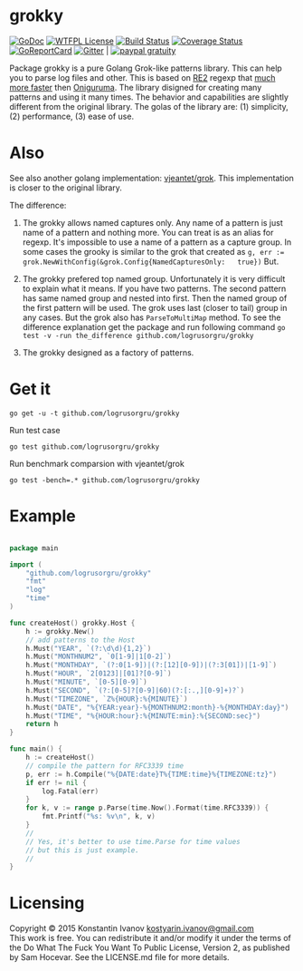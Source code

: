 # grokky

[![GoDoc](https://godoc.org/github.com/logrusorgru/grokky?status.svg)](https://godoc.org/github.com/logrusorgru/grokky)
[![WTFPL License](https://img.shields.io/badge/license-wtfpl-blue.svg)](http://www.wtfpl.net/about/)
[![Build Status](https://travis-ci.org/logrusorgru/grokky.svg)](https://travis-ci.org/logrusorgru/grokky)
[![Coverage Status](https://coveralls.io/repos/logrusorgru/grokky/badge.svg?branch=master)](https://coveralls.io/r/logrusorgru/grokky?branch=master)
[![GoReportCard](http://goreportcard.com/badge/logrusorgru/grokky)](http://goreportcard.com/report/logrusorgru/grokky)
[![Gitter](https://img.shields.io/badge/chat-on_gitter-46bc99.svg?logo=data:image%2Fsvg%2Bxml%3Bbase64%2CPHN2ZyB4bWxucz0iaHR0cDovL3d3dy53My5vcmcvMjAwMC9zdmciIGhlaWdodD0iMTQiIHdpZHRoPSIxNCI%2BPGcgZmlsbD0iI2ZmZiI%2BPHJlY3QgeD0iMCIgeT0iMyIgd2lkdGg9IjEiIGhlaWdodD0iNSIvPjxyZWN0IHg9IjIiIHk9IjQiIHdpZHRoPSIxIiBoZWlnaHQ9IjciLz48cmVjdCB4PSI0IiB5PSI0IiB3aWR0aD0iMSIgaGVpZ2h0PSI3Ii8%2BPHJlY3QgeD0iNiIgeT0iNCIgd2lkdGg9IjEiIGhlaWdodD0iNCIvPjwvZz48L3N2Zz4%3D&logoWidth=10)](https://gitter.im/logrusorgru/grokky?utm_source=share-link&utm_medium=link&utm_campaign=share-link) | 
[![paypal gratuity](https://img.shields.io/badge/paypal-gratuity-3480a1.svg?logo=data:image%2Fsvg%2Bxml%3Bbase64%2CPHN2ZyB4bWxucz0iaHR0cDovL3d3dy53My5vcmcvMjAwMC9zdmciIHZpZXdCb3g9IjAgMCAxMDAwIDEwMDAiPjxwYXRoIGZpbGw9InJnYigyMjAsMjIwLDIyMCkiIGQ9Ik04ODYuNiwzMDUuM2MtNDUuNywyMDMuMS0xODcsMzEwLjMtNDA5LjYsMzEwLjNoLTc0LjFsLTUxLjUsMzI2LjloLTYybC0zLjIsMjEuMWMtMi4xLDE0LDguNiwyNi40LDIyLjYsMjYuNGgxNTguNWMxOC44LDAsMzQuNy0xMy42LDM3LjctMzIuMmwxLjUtOGwyOS45LTE4OS4zbDEuOS0xMC4zYzIuOS0xOC42LDE4LjktMzIuMiwzNy43LTMyLjJoMjMuNWMxNTMuNSwwLDI3My43LTYyLjQsMzA4LjktMjQyLjdDOTIxLjYsNDA2LjgsOTE2LjcsMzQ4LjYsODg2LjYsMzA1LjN6Ii8%2BPHBhdGggZmlsbD0icmdiKDIyMCwyMjAsMjIwKSIgZD0iTTc5MS45LDgzLjlDNzQ2LjUsMzIuMiw2NjQuNCwxMCw1NTkuNSwxMEgyNTVjLTIxLjQsMC0zOS44LDE1LjUtNDMuMSwzNi44TDg1LDg1MWMtMi41LDE1LjksOS44LDMwLjIsMjUuOCwzMC4ySDI5OWw0Ny4zLTI5OS42bC0xLjUsOS40YzMuMi0yMS4zLDIxLjQtMzYuOCw0Mi45LTM2LjhINDc3YzE3NS41LDAsMzEzLTcxLjIsMzUzLjItMjc3LjVjMS4yLTYuMSwyLjMtMTIuMSwzLjEtMTcuOEM4NDUuMSwxODIuOCw4MzMuMiwxMzAuOCw3OTEuOSw4My45TDc5MS45LDgzLjl6Ii8%2BPC9zdmc%2B)](https://www.paypal.com/cgi-bin/webscr?cmd=_s-xclick&hosted_button_id=G8BMK885XNB7C)

Package grokky is a pure Golang Grok-like patterns library. This can
help you to parse log files and other. This is based on
[RE2](https://en.wikipedia.org/wiki/RE2_%28software%29)
regexp that
[much more faster](https://swtch.com/~rsc/regexp/regexp1.html)
then
[Oniguruma](https://en.wikipedia.org/wiki/Oniguruma).
The library disigned for creating
many patterns and using it many times. The behavior and capabilities
are slightly different from the original library. The golas of the
library are: (1) simplicity, (2) performance, (3) ease of use.

# Also

See also another golang implementation: [vjeantet/grok](https://github.com/vjeantet/grok). This implementation is closer to the original library.

The difference:

1. The grokky allows named captures only. Any name of a pattern is just
  name of a pattern and nothing more. You can treat is as an alias
  for regexp. It's impossible to use a name of a pattern as a capture group.
  In some cases the grooky is similar to the grok that created as
  `g, err := grok.NewWithConfig(&grok.Config{NamedCapturesOnly:   true})`
  But.

2. The grokky prefered top named group. Unfortunately it is very
  difficult to explain what it means. If you have two patterns. The second
  pattern has same named group and nested into first. Then the named group of
  the first pattern will be used. The grok uses last (closer to tail) group
  in any cases. But the grok also has `ParseToMultiMap` method. To see the
  difference explanation get the package and run following command
  `go test -v -run the_difference github.com/logrusorgru/grokky`

3. The grokky designed as a factory of patterns.

# Get it

```
go get -u -t github.com/logrusorgru/grokky
```

Run test case

```
go test github.com/logrusorgru/grokky
```

Run benchmark comparsion with vjeantet/grok

```
go test -bench=.* github.com/logrusorgru/grokky
```


# Example


```go

package main

import (
	"github.com/logrusorgru/grokky"
	"fmt"
	"log"
	"time"
)

func createHost() grokky.Host {
	h := grokky.New()
	// add patterns to the Host
	h.Must("YEAR", `(?:\d\d){1,2}`)
	h.Must("MONTHNUM2", `0[1-9]|1[0-2]`)
	h.Must("MONTHDAY", `(?:0[1-9])|(?:[12][0-9])|(?:3[01])|[1-9]`)
	h.Must("HOUR", `2[0123]|[01]?[0-9]`)
	h.Must("MINUTE", `[0-5][0-9]`)
	h.Must("SECOND", `(?:[0-5]?[0-9]|60)(?:[:.,][0-9]+)?`)
	h.Must("TIMEZONE", `Z%{HOUR}:%{MINUTE}`)
	h.Must("DATE", "%{YEAR:year}-%{MONTHNUM2:month}-%{MONTHDAY:day}")
	h.Must("TIME", "%{HOUR:hour}:%{MINUTE:min}:%{SECOND:sec}")
	return h
}

func main() {
	h := createHost()
	// compile the pattern for RFC3339 time
	p, err := h.Compile("%{DATE:date}T%{TIME:time}%{TIMEZONE:tz}")
	if err != nil {
		log.Fatal(err)
	}
	for k, v := range p.Parse(time.Now().Format(time.RFC3339)) {
		fmt.Printf("%s: %v\n", k, v)
	}
	//
	// Yes, it's better to use time.Parse for time values
	// but this is just example.
	//
}

```

# Licensing

Copyright © 2015 Konstantin Ivanov <kostyarin.ivanov@gmail.com>  
This work is free. You can redistribute it and/or modify it under the
terms of the Do What The Fuck You Want To Public License, Version 2,
as published by Sam Hocevar. See the LICENSE.md file for more details.
